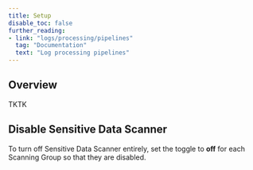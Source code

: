 ```yaml
---
title: Setup
disable_toc: false
further_reading:
- link: "logs/processing/pipelines"
  tag: "Documentation"
  text: "Log processing pipelines"
---
```


## Overview

TKTK

## Disable Sensitive Data Scanner

To turn off Sensitive Data Scanner entirely, set the toggle to **off** for each Scanning Group so that they are disabled.